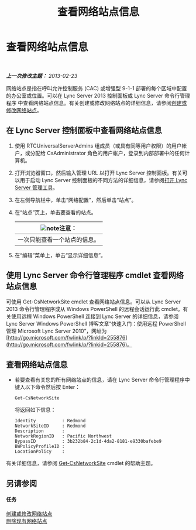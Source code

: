 ﻿---
title: 查看网络站点信息
TOCTitle: 查看网络站点信息
ms:assetid: 24a97d98-b168-4016-81bf-c2c478092b87
ms:mtpsurl: https://technet.microsoft.com/zh-cn/library/JJ687996(v=OCS.15)
ms:contentKeyID: 49888346
ms.date: 05/19/2016
mtps_version: v=OCS.15
ms.translationtype: HT
---

# 查看网络站点信息

 

_**上一次修改主题：** 2013-02-23_

网络站点是指在呼叫允许控制服务 (CAC) 或增强型 9-1-1 部署的每个区域中配置的办公室或位置。可以在 Lync Server 2013 控制面板或 Lync Server 命令行管理程序 中查看网络站点信息。有关创建或修改网络站点的详细信息，请参阅[创建或修改网络站点](lync-server-2013-creating-or-modifying-network-sites.md)。

## 在 Lync Server 控制面板中查看网络站点信息

1.  使用 RTCUniversalServerAdmins 组成员（或具有同等用户权限）的用户帐户，或分配给 CsAdministrator 角色的用户帐户，登录到内部部署中的任何计算机。

2.  打开浏览器窗口，然后输入管理 URL 以打开 Lync Server 控制面板。有关可以用于启动 Lync Server 控制面板的不同方法的详细信息，请参阅[打开 Lync Server 管理工具](lync-server-2013-open-lync-server-administrative-tools.md)。

3.  在左侧导航栏中，单击“网络配置”，然后单击“站点”。

4.  在“站点”页上，单击要查看的站点。
    
    <table>
    <thead>
    <tr class="header">
    <th><img src="images/Dn783119.note(OCS.15).gif" title="note" alt="note" />注意：</th>
    </tr>
    </thead>
    <tbody>
    <tr class="odd">
    <td>一次只能查看一个站点的信息。</td>
    </tr>
    </tbody>
    </table>


5.  在“编辑”菜单上，单击“显示详细信息”。

## 使用 Lync Server 命令行管理程序 cmdlet 查看网络站点信息

可使用 Get-CsNetworkSite cmdlet 查看网络站点信息。可以从 Lync Server 2013 命令行管理程序或从 Windows PowerShell 的远程会话运行此 cmdlet。有关使用远程 Windows PowerShell 连接到 Lync Server 的详细信息，请参阅 Lync Server Windows PowerShell 博客文章“快速入门：使用远程 PowerShell 管理 Microsoft Lync Server 2010”，网址为 [http://go.microsoft.com/fwlink/p/?linkId=255876](http://go.microsoft.com/fwlink/p/?linkid=255876)。

## 查看网络站点信息

  - 若要查看有关您的所有网络站点的信息，请在 Lync Server 命令行管理程序中键入以下命令然后按 Enter：
    
        Get-CsNetworkSite
    
    将返回如下信息：
    
        Identity          : Redmond
        NetworkSiteID     : Redmond
        Description       :
        NetworkRegionID   : Pacific Northwest
        BypassID          : 3b232b84-2c1d-4da2-8181-e9330bafebe9
        BWPolicyProfileID :
        LocationPolicy    :

有关详细信息，请参阅 [Get-CsNetworkSite](https://docs.microsoft.com/en-us/powershell/module/skype/Get-CsNetworkSite) cmdlet 的帮助主题。

## 另请参阅

#### 任务

[创建或修改网络站点](lync-server-2013-creating-or-modifying-network-sites.md)  
[删除现有网络站点](lync-server-2013-deleting-an-existing-network-site.md)

